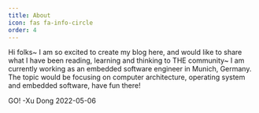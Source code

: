 ```yaml
---
title: About
icon: fas fa-info-circle
order: 4
---
```


Hi folks~ I am so excited to create my blog here, and would like to share what I have been reading, learning and thinking to THE community~ I am currently working as an embedded software engineer in Munich, Germany. The topic would be focusing on computer architecture, operating system and embedded software, have fun there! 

GO!
-Xu Dong 2022-05-06
